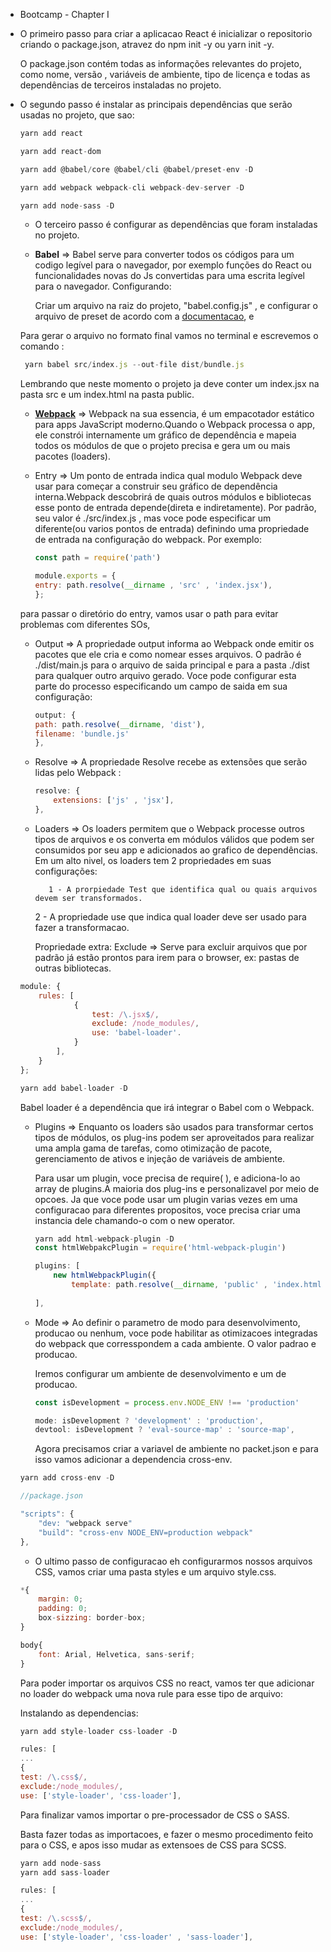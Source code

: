 - Bootcamp - Chapter I

- O primeiro passo para criar a aplicacao React é inicializar o repositorio criando o package.json, atravez do npm init -y ou yarn init -y.

    O package.json contém todas as informações relevantes do projeto, como nome, versão , variáveis de ambiente, tipo de licença e todas as dependências de terceiros instaladas no projeto.

- O segundo passo é instalar as principais dependências que serão usadas no projeto, que sao:

    ```jsx
    yarn add react
    ```

    ```jsx
    yarn add react-dom
    ```

    ```jsx
    yarn add @babel/core @babel/cli @babel/preset-env -D
    ```

    ```jsx
    yarn add webpack webpack-cli webpack-dev-server -D
    ```

    ```jsx
    yarn add node-sass -D
    ```

    - O terceiro passo é configurar as dependências que foram instaladas no projeto.

    - **Babel** ⇒ Babel serve para converter todos os códigos para um codigo legível para o navegador, por exemplo funções do React ou funcionalidades novas do Js convertidas para uma escrita legível para o navegador. Configurando:

      Criar um arquivo na raiz do projeto, "babel.config.js" , e configurar o arquivo de preset de acordo com a [documentacao](https://babeljs.io/setup#installation), e 

    Para gerar o arquivo no formato final vamos no terminal e escrevemos o comando : 

    ```jsx
     yarn babel src/index.js --out-file dist/bundle.js
    ```

    Lembrando que neste momento o projeto ja deve conter um index.jsx na pasta src e um index.html na pasta public.

    - **[Webpack](https://webpack.js.org/concepts/)** ⇒ Webpack na sua essencia, é um empacotador estático para apps JavaScript moderno.Quando o Webpack processa o app, ele constrói internamente um gráfico de dependência e mapeia todos os módulos de que o projeto precisa e gera um ou mais pacotes (loaders).
    - Entry ⇒ Um ponto de entrada indica qual modulo Webpack deve usar para começar a construir seu gráfico de dependência interna.Webpack descobrirá de quais outros módulos e bibliotecas esse ponto de entrada depende(direta e indiretamente). Por padrão, seu valor é ./src/index.js , mas voce pode especificar um diferente(ou varios pontos de entrada) definindo uma propriedade de entrada na configuração do webpack. Por exemplo:

        ```jsx
        const path = require('path')

        module.exports = {
        entry: path.resolve(__dirname , 'src' , 'index.jsx'),
        };
        ```

    para passar o diretório do entry, vamos usar o path para evitar problemas com diferentes SOs, 

    - Output ⇒ A propriedade output informa ao Webpack onde emitir os pacotes que ele cria e como nomear esses arquivos. O padrão é ./dist/main.js para o arquivo de saida principal e para a pasta ./dist para qualquer outro arquivo gerado. Voce pode configurar esta parte do processo especificando um campo de saida em sua configuração:

        ```jsx
        output: {
        path: path.resolve(__dirname, 'dist'),
        filename: 'bundle.js'
        },
        ```

    - Resolve ⇒ A propriedade Resolve recebe as extensões que serão lidas pelo Webpack :

        ```jsx
        resolve: {
        	extensions: ['js' , 'jsx'],
        },
        ```

    - Loaders ⇒ Os loaders permitem que o Webpack processe outros tipos de arquivos e os converta em módulos válidos que podem ser consumidos por seu app e adicionados ao grafico de dependências.  Em um alto nivel, os loaders tem 2 propriedades em suas configurações:

             1 - A prorpiedade Test que identifica qual ou quais arquivos devem ser transformados.

        2 - A propriedade use que indica qual loader deve ser usado para fazer a transformacao.

        Propriedade extra: Exclude ⇒ Serve para excluir arquivos que por padrão já estão prontos para irem para o browser, ex: pastas de outras bibliotecas.

    ```jsx
    module: {
    	rules: [
    			{
    				test: /\.jsx$/,
    				exclude: /node_modules/,
    				use: 'babel-loader'.
    			}
    		],
    	}
    };
    ```

    ```jsx
    yarn add babel-loader -D
    ```

    Babel loader é a dependência que irá integrar o Babel com o Webpack.

    - Plugins ⇒ Enquanto os loaders são usados para transformar certos tipos de módulos, os plug-ins podem ser aproveitados para realizar uma ampla gama de tarefas, como otimização de pacote, gerenciamento de ativos e injeção de variáveis de ambiente.

        Para usar um plugin, voce precisa de require( ), e adiciona-lo ao array de plugins.A maioria dos plug-ins e personalizavel por meio de opcoes. Ja que voce pode usar um plugin varias vezes em uma configuracao para diferentes propositos, voce precisa criar uma instancia dele chamando-o com o new operator.

        ```jsx
        yarn add html-webpack-plugin -D
        const htmlWebpakcPlugin = require('html-webpack-plugin')
        ```

        ```jsx
        plugins: [
        	new htmlWebpackPlugin({
        		template: path.resolve(__dirname, 'public' , 'index.html' )
        	
        ],
        ```

    - Mode ⇒ Ao definir o parametro de modo para desenvolvimento, producao ou nenhum, voce pode habilitar as otimizacoes integradas do webpack que corresspondem a cada ambiente. O valor padrao e producao.

        Iremos configurar um ambiente de desenvolvimento e um de producao.

        ```jsx
        const isDevelopment = process.env.NODE_ENV !== 'production'

        mode: isDevelopment ? 'development' : 'production',
        devtool: isDevelopment ? 'eval-source-map' : 'source-map',
        ```

        Agora precisamos criar a variavel de ambiente no packet.json e para isso vamos adicionar a dependencia cross-env.

    ```jsx
    yarn add cross-env -D
    ```

    ```jsx
    //package.json

    "scripts": {
    	"dev: "webpack serve"
    	"build": "cross-env NODE_ENV=production webpack"
    },
    ```

    - O ultimo passo de configuracao eh configurarmos nossos arquivos CSS, vamos criar uma pasta styles e um arquivo style.css.

    ```jsx
    *{
    	margin: 0;
    	padding: 0;
    	box-sizzing: border-box;
    }

    body{
    	font: Arial, Helvetica, sans-serif;
    }
    ```

    Para poder importar os arquivos CSS no react, vamos ter que adicionar no loader do webpack uma nova rule para esse tipo de arquivo:

    Instalando as dependencias:

    ```jsx
    yarn add style-loader css-loader -D
    ```

    ```jsx
    rules: [
    ...
    {
    test: /\.css$/,
    exclude:/node_modules/,
    use: ['style-loader', 'css-loader'],
    ```

    Para finalizar vamos importar o pre-processador de CSS o SASS.

    Basta fazer todas as importacoes, e fazer o mesmo procedimento feito para o CSS, e apos isso mudar as extensoes de CSS para SCSS.

    ```jsx
    yarn add node-sass
    yarn add sass-loader
    ```

    ```jsx
    rules: [
    ...
    {
    test: /\.scss$/,
    exclude:/node_modules/,
    use: ['style-loader', 'css-loader' , 'sass-loader'],
    ```